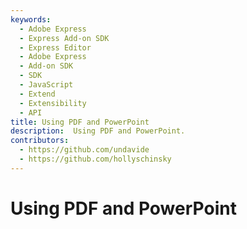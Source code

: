 ```yaml
---
keywords:
  - Adobe Express
  - Express Add-on SDK
  - Express Editor
  - Adobe Express
  - Add-on SDK
  - SDK
  - JavaScript
  - Extend
  - Extensibility
  - API
title: Using PDF and PowerPoint
description:  Using PDF and PowerPoint.
contributors:
  - https://github.com/undavide
  - https://github.com/hollyschinsky
---
```

# Using PDF and PowerPoint